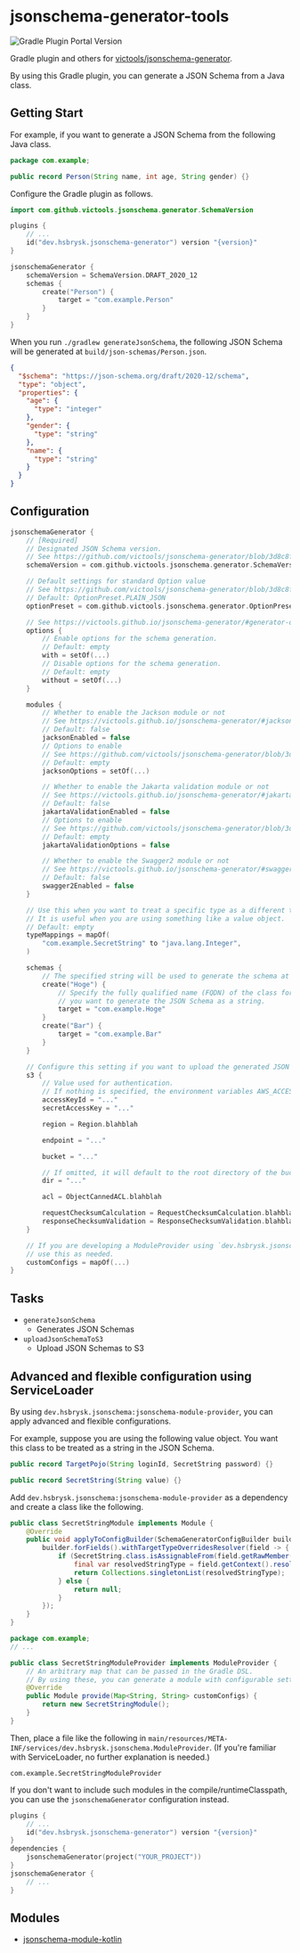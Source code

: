 # jsonschema-generator-tools

![Gradle Plugin Portal Version](https://img.shields.io/gradle-plugin-portal/v/dev.hsbrysk.jsonschema-generator)

Gradle plugin and others for [victools/jsonschema-generator](https://github.com/victools/jsonschema-generator).

By using this Gradle plugin, you can generate a JSON Schema from a Java class.

## Getting Start

For example, if you want to generate a JSON Schema from the following Java class.

```java
package com.example;

public record Person(String name, int age, String gender) {}
```

Configure the Gradle plugin as follows.

```kotlin
import com.github.victools.jsonschema.generator.SchemaVersion

plugins {
    // ...
    id("dev.hsbrysk.jsonschema-generator") version "{version}"
}

jsonschemaGenerator {
    schemaVersion = SchemaVersion.DRAFT_2020_12
    schemas {
        create("Person") {
            target = "com.example.Person"
        }
    }
}
```

When you run `./gradlew generateJsonSchema`,
the following JSON Schema will be generated at `build/json-schemas/Person.json`.

```json
{
  "$schema": "https://json-schema.org/draft/2020-12/schema",
  "type": "object",
  "properties": {
    "age": {
      "type": "integer"
    },
    "gender": {
      "type": "string"
    },
    "name": {
      "type": "string"
    }
  }
}
```

## Configuration

```kotlin
jsonschemaGenerator {
    // [Required]
    // Designated JSON Schema version.
    // See https://github.com/victools/jsonschema-generator/blob/3d8c8ff1af451b6465be76a562956f5ec30ed2c4/jsonschema-generator/src/main/java/com/github/victools/jsonschema/generator/SchemaVersion.java
    schemaVersion = com.github.victools.jsonschema.generator.SchemaVersion.DRAFT_2020_12

    // Default settings for standard Option value
    // See https://github.com/victools/jsonschema-generator/blob/3d8c8ff1af451b6465be76a562956f5ec30ed2c4/jsonschema-generator/src/main/java/com/github/victools/jsonschema/generator/OptionPreset.java
    // Default: OptionPreset.PLAIN_JSON
    optionPreset = com.github.victools.jsonschema.generator.OptionPreset.PLAIN_JSON

    // See https://victools.github.io/jsonschema-generator/#generator-options
    options {
        // Enable options for the schema generation.
        // Default: empty
        with = setOf(...)
        // Disable options for the schema generation.
        // Default: empty
        without = setOf(...)
    }

    modules {
        // Whether to enable the Jackson module or not
        // See https://victools.github.io/jsonschema-generator/#jackson-module
        // Default: false
        jacksonEnabled = false
        // Options to enable
        // See https://github.com/victools/jsonschema-generator/blob/3d8c8ff1af451b6465be76a562956f5ec30ed2c4/jsonschema-module-jackson/src/main/java/com/github/victools/jsonschema/module/jackson/JacksonOption.java
        // Default: empty
        jacksonOptions = setOf(...)

        // Whether to enable the Jakarta validation module or not
        // See https://victools.github.io/jsonschema-generator/#jakarta-validation-module
        // Default: false
        jakartaValidationEnabled = false
        // Options to enable
        // See https://github.com/victools/jsonschema-generator/blob/3d8c8ff1af451b6465be76a562956f5ec30ed2c4/jsonschema-module-jakarta-validation/src/main/java/com/github/victools/jsonschema/module/jakarta/validation/JakartaValidationOption.java
        // Default: empty
        jakartaValidationOptions = false

        // Whether to enable the Swagger2 module or not
        // See https://victools.github.io/jsonschema-generator/#swagger-2-module
        // Default: false
        swagger2Enabled = false
    }

    // Use this when you want to treat a specific type as a different type.
    // It is useful when you are using something like a value object.
    // Default: empty
    typeMappings = mapOf(
        "com.example.SecretString" to "java.lang.Integer",
    )

    schemas {
        // The specified string will be used to generate the schema at `build/json-schemas/{...}.json`.
        create("Hoge") {
            // Specify the fully qualified name (FQDN) of the class for which
            // you want to generate the JSON Schema as a string.
            target = "com.example.Hoge"
        }
        create("Bar") {
            target = "com.example.Bar"
        }
    }

    // Configure this setting if you want to upload the generated JSON Schema to S3.
    s3 {
        // Value used for authentication.
        // If nothing is specified, the environment variables AWS_ACCESS_KEY_ID and AWS_SECRET_ACCESS_KEY will be used.
        accessKeyId = "..."
        secretAccessKey = "..."

        region = Region.blahblah

        endpoint = "..."

        bucket = "..."

        // If omitted, it will default to the root directory of the bucket.
        dir = "..."

        acl = ObjectCannedACL.blahblah

        requestChecksumCalculation = RequestChecksumCalculation.blahblah
        responseChecksumValidation = ResponseChecksumValidation.blahblah
    }

    // If you are developing a ModuleProvider using `dev.hsbrysk.jsonschema:jsonschema-module-provider`,
    // use this as needed.
    customConfigs = mapOf(...)
}
```

## Tasks

- `generateJsonSchema`
    - Generates JSON Schemas
- `uploadJsonSchemaToS3`
    - Upload JSON Schemas to S3

## Advanced and flexible configuration using ServiceLoader

By using `dev.hsbrysk.jsonschema:jsonschema-module-provider`, you can apply advanced and flexible
configurations.

For example, suppose you are using the following value object. You want this class to be treated as a string in
the JSON Schema.

```java
public record TargetPojo(String loginId, SecretString password) {}

public record SecretString(String value) {}
```

Add `dev.hsbrysk.jsonschema:jsonschema-module-provider` as a dependency and create a class like the following.

```java
public class SecretStringModule implements Module {
    @Override
    public void applyToConfigBuilder(SchemaGeneratorConfigBuilder builder) {
        builder.forFields().withTargetTypeOverridesResolver(field -> {
            if (SecretString.class.isAssignableFrom(field.getRawMember().getType())) {
                final var resolvedStringType = field.getContext().resolve(String.class);
                return Collections.singletonList(resolvedStringType);
            } else {
                return null;
            }
        });
    }
}
```

```java
package com.example;
// ...

public class SecretStringModuleProvider implements ModuleProvider {
    // An arbitrary map that can be passed in the Gradle DSL.
    // By using these, you can generate a module with configurable settings.
    @Override
    public Module provide(Map<String, String> customConfigs) {
        return new SecretStringModule();
    }
}
```

Then, place a file like the following in
`main/resources/META-INF/services/dev.hsbrysk.jsonschema.ModuleProvider`.
(If you're familiar with ServiceLoader, no further explanation is needed.)

```text
com.example.SecretStringModuleProvider
```

If you don't want to include such modules in the compile/runtimeClasspath, you can use the `jsonschemaGenerator`
configuration instead.

```kotlin
plugins {
    // ...
    id("dev.hsbrysk.jsonschema-generator") version "{version}"
}
dependencies {
    jsonschemaGenerator(project("YOUR_PROJECT"))
}
jsonschemaGenerator {
    // ...
}
```

## Modules

- [jsonschema-module-kotlin](./jsonschema-module-kotlin/README.md)
